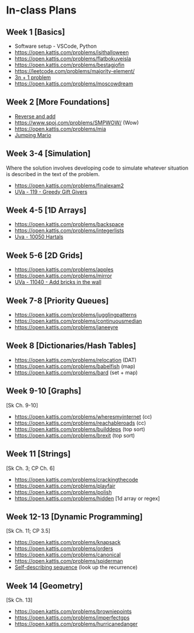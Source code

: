 
# In-class Plans


## Week 1 [Basics]

- Software setup - VSCode, Python
- https://open.kattis.com/problems/isithalloween
- https://open.kattis.com/problems/flatbokuveisla
- https://open.kattis.com/problems/bestagjofin
- https://leetcode.com/problems/majority-element/
- [3n + 1 problem](https://onlinejudge.org/index.php?option=onlinejudge&Itemid=8&page=show_problem&problem=36)
- https://open.kattis.com/problems/moscowdream


## Week 2 [More Foundations]

- [Reverse and add](https://onlinejudge.org/index.php?option=com_onlinejudge&Itemid=8&page=show_problem&category=24&problem=959)
- https://www.spoj.com/problems/SMPWOW/ (Wow)
- https://open.kattis.com/problems/mia
- [Jumping Mario](https://onlinejudge.org/index.php?option=onlinejudge&Itemid=8&page=show_problem&problem=2864)


## Week 3-4 [Simulation]

Where the solution involves developing code to simulate whatever situation is described in the text of the problem.

- https://open.kattis.com/problems/finalexam2
- [UVa - 119 - Greedy Gift Givers](https://onlinejudge.org/index.php?option=onlinejudge&Itemid=8&page=show_problem&problem=55)


## Week 4-5 [1D Arrays]

- https://open.kattis.com/problems/backspace
- https://open.kattis.com/problems/integerlists
- [Uva - 10050 Hartals](https://onlinejudge.org/index.php?option=com_onlinejudge&Itemid=8&category=24&page=show_problem&problem=991)


## Week 5-6 [2D Grids]

- https://open.kattis.com/problems/apples
- https://open.kattis.com/problems/mirror
- [UVa - 11040 - Add bricks in the wall](https://onlinejudge.org/index.php?option=onlinejudge&Itemid=8&page=show_problem&problem=1981)  <!-- (255 - (54+67))/2 goes between 54 and 67 -->


## Week 7-8 [Priority Queues]

- https://open.kattis.com/problems/jugglingpatterns
- https://open.kattis.com/problems/continuousmedian
- https://open.kattis.com/problems/janeeyre


## Week 8 [Dictionaries/Hash Tables]

- https://open.kattis.com/problems/relocation (DAT)
- https://open.kattis.com/problems/babelfish (map)
- https://open.kattis.com/problems/bard (set + map)


## Week 9-10 [Graphs]
[Sk Ch. 9-10]

- https://open.kattis.com/problems/wheresmyinternet (cc)
- https://open.kattis.com/problems/reachableroads (cc)
- https://open.kattis.com/problems/builddeps (top sort)
- https://open.kattis.com/problems/brexit (top sort)


## Week 11 [Strings]
[Sk Ch. 3; CP Ch. 6]

- https://open.kattis.com/problems/crackingthecode
- https://open.kattis.com/problems/playfair
- https://open.kattis.com/problems/polish
- https://open.kattis.com/problems/hidden [1d array or regex]


## Week 12-13 [Dynamic Programming]
[Sk Ch. 11; CP 3.5]

- https://open.kattis.com/problems/knapsack
- https://open.kattis.com/problems/orders
- https://open.kattis.com/problems/canonical
- https://open.kattis.com/problems/spiderman
- [Self-describing sequence](https://onlinejudge.org/index.php?option=com_onlinejudge&Itemid=8&category=34&page=show_problem&problem=990) (look up the recurrence)


## Week 14 [Geometry]
[Sk Ch. 13]

- https://open.kattis.com/problems/browniepoints
- https://open.kattis.com/problems/imperfectgps
- https://open.kattis.com/problems/hurricanedanger




